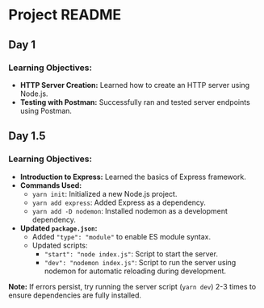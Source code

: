 # Project README

## Day 1

### Learning Objectives:
- **HTTP Server Creation:** Learned how to create an HTTP server using Node.js.
- **Testing with Postman:** Successfully ran and tested server endpoints using Postman.

## Day 1.5

### Learning Objectives:
- **Introduction to Express:** Learned the basics of Express framework.
- **Commands Used:**
  - `yarn init`: Initialized a new Node.js project.
  - `yarn add express`: Added Express as a dependency.
  - `yarn add -D nodemon`: Installed nodemon as a development dependency.
- **Updated `package.json`:**
  - Added `"type": "module"` to enable ES module syntax.
  - Updated scripts:
    - `"start": "node index.js"`: Script to start the server.
    - `"dev": "nodemon index.js"`: Script to run the server using nodemon for automatic reloading during development.

**Note:** If errors persist, try running the server script (`yarn dev`) 2-3 times to ensure dependencies are fully installed.
